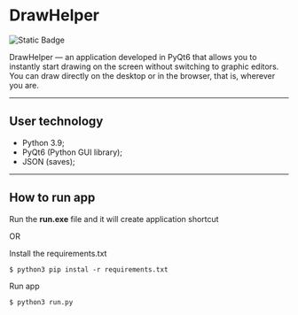 # DrawHelper
![Static Badge](https://img.shields.io/badge/PyQt6-DrawHelper%20%F0%9F%96%8C-orange)

DrawHelper — an application developed in PyQt6 that allows you to instantly start drawing on the screen without switching to graphic editors. You can draw directly on the desktop or in the browser, that is, wherever you are.

<hr>

## User technology

* Python 3.9;
* PyQt6 (Python GUI library);
* JSON (saves);

<hr>

## How to run app

Run the **run.exe** file and it will create application shortcut

OR

Install the requirements.txt

```ubuntu
$ python3 pip instal -r requirements.txt
```

Run app

```ubuntu
$ python3 run.py
```
